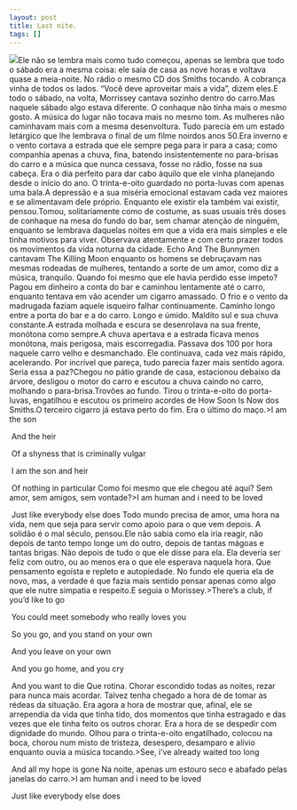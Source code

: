 ```yaml
---
layout: post
title: Last nite.
tags: []
---
```


![](https://cdn-images-1.medium.com/max/2560/1*-A3IQqLtaEK3iHUz021stQ.jpeg)Ele não se lembra mais como tudo começou, apenas se lembra que todo o sábado era a mesma coisa: ele saía de casa as nove horas e voltava quase a meia-noite. No rádio o mesmo CD dos Smiths tocando. A cobrança vinha de todos os lados. “Você deve aproveitar mais a vida”, dizem eles.E todo o sábado, na volta, Morrissey cantava sozinho dentro do carro.Mas naquele sábado algo estava diferente. O conhaque não tinha mais o mesmo gosto. A música do lugar não tocava mais no mesmo tom. As mulheres não caminhavam mais com a mesma desenvoltura. Tudo parecia em um estado letárgico que lhe lembrava o final de um filme 
noirdos anos 50.Era inverno e o vento cortava a estrada que ele sempre pega para ir para a casa; como companhia apenas a chuva, fina, batendo insistentemente no para-brisas do carro e a música que nunca cessava, fosse no rádio, fosse na sua cabeça. Era o dia perfeito para dar cabo àquilo que ele vinha planejando desde o início do ano. O trinta-e-oito guardado no porta-luvas com apenas uma bala.A depressão e a sua miséria emocional estavam cada vez maiores e se alimentavam dele próprio. Enquanto ele existir ela também vai existir, pensou.Tomou, solitariamente como de costume, as suas usuais três doses de conhaque na mesa do fundo do bar, sem chamar atenção de ninguém, enquanto se lembrava daquelas noites em que a vida era mais simples e ele tinha motivos para viver. Observava atentamente e com certo prazer todos os movimentos da vida noturna da cidade. 
Echo And The Bunnymen cantavam 
The Killing Moon enquanto os homens se debruçavam nas mesmas rodeadas de mulheres, tentando a sorte de um amor, como diz a música, tranquilo. Quando foi mesmo que ele havia perdido esse ímpeto?Pagou em dinheiro a conta do bar e caminhou lentamente até o carro, enquanto tentava em vão acender um cigarro amassado. O frio e o vento da madrugada faziam aquele isqueiro falhar continuamente. Caminho longo entre a porta do bar e a do carro. Longo e úmido. Maldito sul e sua chuva constante.A estrada molhada e escura se desenrolava na sua frente, monótona como sempre.A chuva apertava e a estrada ficava menos monótona, mais perigosa, mais escorregadia. Passava dos 100 por hora naquele carro velho e desmanchado. Ele continuava, cada vez mais rápido, acelerando. Por incrível que pareça, tudo parecia fazer mais sentido agora. Seria essa a paz?Chegou no pátio grande de casa, estacionou debaixo da árvore, desligou o motor do carro e escutou a chuva caindo no carro, molhando o para-brisa.Trovões ao fundo. Tirou o trinta-e-oito do porta-luvas, engatilhou e escutou os primeiro acordes de 
How Soon Is Now dos Smiths.O terceiro cigarro já estava perto do fim. Era o último do maço.>I am the son

 And the heir

 Of a shyness that is criminally vulgar

 I am the son and heir

 Of nothing in particular
Como foi mesmo que ele chegou até aqui? Sem amor, sem amigos, sem vontade?>I am human and i need to be loved

 Just like everybody else does
Todo mundo precisa de amor, uma hora na vida, nem que seja para servir como apoio para o que vem depois. A solidão é o mal século, pensou.Ele não sabia como ela iria reagir, não depois de tanto tempo longe um do outro, depois de tantas mágoas e tantas brigas. Não depois de tudo o que ele disse para ela. Ela deveria ser feliz com outro, ou ao menos era o que ele esperava naquela hora. Que pensamento egoísta e repleto e autopiedade. No fundo ele queria ela de novo, mas, a verdade é que fazia mais sentido pensar apenas como algo que ele nutre simpatia e respeito.E seguia o Morissey.>There’s a club, if you’d like to go

 You could meet somebody who really loves you

 So you go, and you stand on your own

 And you leave on your own

 And you go home, and you cry

 And you want to die
Que rotina. Chorar escondido todas as noites, rezar para nunca mais acordar. Talvez tenha chegado a hora de de tomar as rédeas da situação. Era agora a hora de mostrar que, afinal, ele se arrependia da vida que tinha tido, dos momentos que tinha estragado e das vezes que ele tinha feito os outros chorar. Era a hora de se despedir com dignidade do mundo. Olhou para o trinta-e-oito engatilhado, colocou na boca, chorou num misto de tristeza, desespero, desamparo e alívio enquanto ouvia a música tocando.>See, i’ve already waited too long

 And all my hope is gone
Na noite, apenas um estouro seco e abafado pelas janelas do carro.>I am human and i need to be loved

 Just like everybody else does
